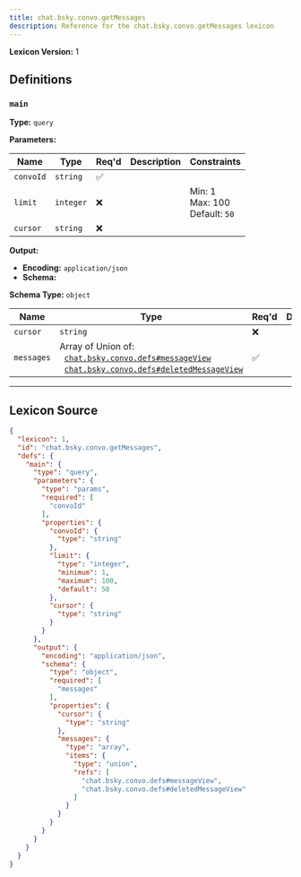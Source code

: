 ```yaml
---
title: chat.bsky.convo.getMessages
description: Reference for the chat.bsky.convo.getMessages lexicon
---
```

**Lexicon Version:** 1

## Definitions

<a name="main"></a>
### `main`

**Type:** `query`

**Parameters:**

| Name | Type | Req'd  | Description | Constraints |
|------|------|----------|-------------|-------------|
| `convoId` | `string` | ✅  |  |  |
| `limit` | `integer` | ❌  |  | Min: 1<br/>Max: 100<br/>Default: `50` |
| `cursor` | `string` | ❌  |  |  |
**Output:**

- **Encoding:** `application/json`
- **Schema:**

**Schema Type:** `object`

| Name | Type | Req'd  | Description | Constraints |
|------|------|----------|-------------|-------------|
| `cursor` | `string` | ❌  |  |  |
| `messages` | Array of Union of:<br/>&nbsp;&nbsp;[`chat.bsky.convo.defs#messageView`](/lexicons/chat/bsky/convo/chat-bsky-convo-defs#messageview)<br/>&nbsp;&nbsp;[`chat.bsky.convo.defs#deletedMessageView`](/lexicons/chat/bsky/convo/chat-bsky-convo-defs#deletedmessageview) | ✅  |  |  |

---

## Lexicon Source
```json
{
  "lexicon": 1,
  "id": "chat.bsky.convo.getMessages",
  "defs": {
    "main": {
      "type": "query",
      "parameters": {
        "type": "params",
        "required": [
          "convoId"
        ],
        "properties": {
          "convoId": {
            "type": "string"
          },
          "limit": {
            "type": "integer",
            "minimum": 1,
            "maximum": 100,
            "default": 50
          },
          "cursor": {
            "type": "string"
          }
        }
      },
      "output": {
        "encoding": "application/json",
        "schema": {
          "type": "object",
          "required": [
            "messages"
          ],
          "properties": {
            "cursor": {
              "type": "string"
            },
            "messages": {
              "type": "array",
              "items": {
                "type": "union",
                "refs": [
                  "chat.bsky.convo.defs#messageView",
                  "chat.bsky.convo.defs#deletedMessageView"
                ]
              }
            }
          }
        }
      }
    }
  }
}
```
